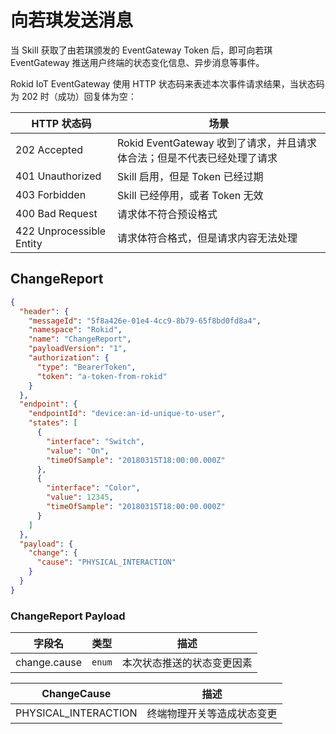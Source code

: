 # 向若琪发送消息

当 Skill 获取了由若琪颁发的 EventGateway Token 后，即可向若琪 EventGateway 推送用户终端的状态变化信息、异步消息等事件。

Rokid IoT EventGateway 使用 HTTP 状态码来表述本次事件请求结果，当状态码为 202 时（成功）回复体为空：

HTTP 状态码 |	场景
--- | ---
202 Accepted |	Rokid EventGateway 收到了请求，并且请求体合法；但是不代表已经处理了请求
401 Unauthorized |	Skill 启用，但是 Token 已经过期
403 Forbidden |	Skill 已经停用，或者 Token 无效
400 Bad Request |	请求体不符合预设格式
422 Unprocessible Entity |	请求体符合格式，但是请求内容无法处理

## ChangeReport

```json
{
  "header": {
    "messageId": "5f8a426e-01e4-4cc9-8b79-65f8bd0fd8a4",
    "namespace": "Rokid",
    "name": "ChangeReport",
    "payloadVersion": "1",
    "authorization": {
      "type": "BearerToken",
      "token": "a-token-from-rokid"
    }
  },
  "endpoint": {
    "endpointId": "device:an-id-unique-to-user",
    "states": [
      {
        "interface": "Switch",
        "value": "On",
        "timeOfSample": "20180315T18:00:00.000Z"
      },
      {
        "interface": "Color",
        "value": 12345,
        "timeOfSample": "20180315T18:00:00.000Z"
      }
    ]
  },
  "payload": {
    "change": {
      "cause": "PHYSICAL_INTERACTION"
    }
  }
}
```

### ChangeReport Payload

字段名 | 类型 | 描述
--- | --- | ---
change.cause | `enum` | 本次状态推送的状态变更因素

ChangeCause | 描述
--- | ---
PHYSICAL_INTERACTION | 终端物理开关等造成状态变更
